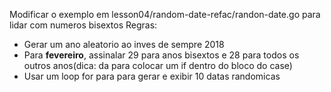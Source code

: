 Modificar o exemplo em lesson04/random-date-refac/randon-date.go para lidar com numeros bisextos
Regras:
 - Gerar um ano aleatorio ao inves de sempre 2018
 - Para __fevereiro__, assinalar 29 para anos bisextos e 28 para todos os outros anos(dica: da para colocar um if dentro do bloco do case)
  - Usar um loop for para para gerar e exibir 10 datas randomicas